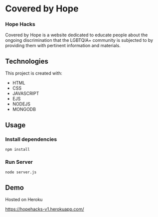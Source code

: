 # Covered by Hope
### Hope Hacks

Covered by Hope is a website dedicated to educate people about the ongoing discrimination that the LGBTQIA+ community is subjected to by providing them with pertinent information and materials.

## Technologies

This project is created with:
* HTML
* CSS
* JAVASCRIPT
* EJS
* NODEJS
* MONGODB


## Usage

### Install dependencies

```
npm install
```

### Run Server

```
node server.js
```

## Demo

Hosted on Heroku

https://hopehacks-v1.herokuapp.com/

